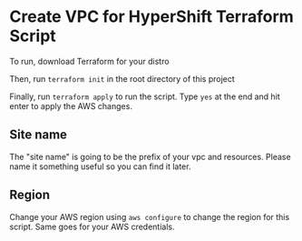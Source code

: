 # Create VPC for HyperShift Terraform Script

To run, download Terraform for your distro

Then, run `terraform init` in the root directory of this project

Finally, run `terraform apply` to run the script. Type `yes` at the end and hit enter to apply the AWS changes.

## Site name

The "site name" is going to be the prefix of your vpc and resources. Please name it something useful so you can find it later.

## Region

Change your AWS region using `aws configure` to change the region for this script. Same goes for your AWS credentials.
